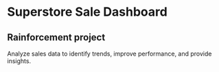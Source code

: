 # Superstore Sale Dashboard
## Rainforcement project
Analyze sales data to identify trends, improve performance, and provide insights.
